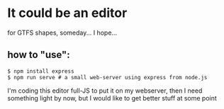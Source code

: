 # It could be an editor
for GTFS shapes, someday... I hope...

## how to "use":

    $ npm install express
    $ npm run serve # a small web-server using express from node.js

I'm coding this editor full-JS to put it on my webserver, then I need something light by now, but I would like to get better stuff at some point

